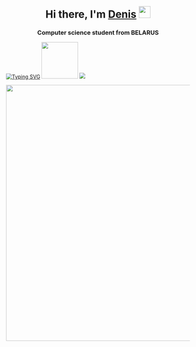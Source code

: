 


  


<h1 align="center">Hi there, I'm <a href="https://vk.com/sined_axmed" target="_blank">Denis</a> 
<img src="https://github.com/blackcater/blackcater/raw/main/images/Hi.gif" height="32"/></h1>
<h3 align="center">Computer science student from BELARUS</h3>

[![Typing SVG](https://readme-typing-svg.herokuapp.com?color=%2336BCF7&lines=Future+Go+developer+i+hope)](https://git.io/typing-svg) <img src="https://i.gifer.com/origin/4c/4c7dc3d8a6dd24c8169b85d7e0fff5fd_w200.gif" height="100"/> ![](https://github-profile-summary-cards.vercel.app/api/cards/repos-per-language?username=gh0st3e&theme=solarized_dark)





<img src="https://i.gifer.com/origin/e2/e2aec645e3f805bfeef5468bc9bf3a34.gif" height="700"/>


